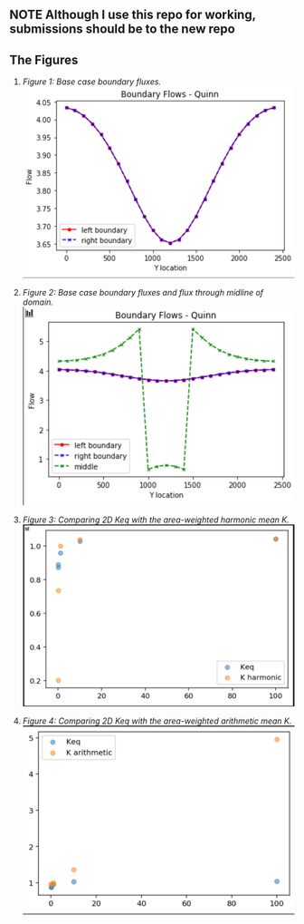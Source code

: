 ## **NOTE** Although I use this repo for working, submissions should be to the new repo
## The Figures
1. *Figure 1: Base case boundary fluxes.*
![](assets/Hull_HW03_Notes-c13d6873.png)

2. *Figure 2: Base case boundary fluxes and flux through midline of domain.*
![](assets/Hull_HW03_Notes-eb15597f.png)

3. *Figure 3: Comparing 2D Keq with the area-weighted harmonic mean K.*
![](assets/Hull_HW03_Notes-492a5826.png)

4. *Figure 4: Comparing 2D Keq with the area-weighted arithmetic mean K.*
![](assets/Hull_HW03_Notes-56d72394.png)
